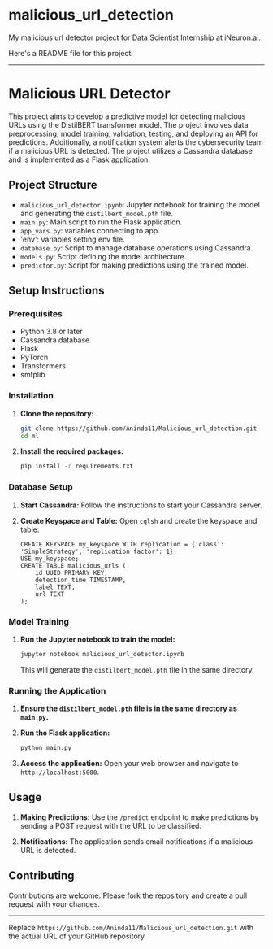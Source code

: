 # malicious_url_detection
My malicious url detector project for Data Scientist Internship at iNeuron.ai.

Here's a README file for this project:

---

# Malicious URL Detector

This project aims to develop a predictive model for detecting malicious URLs using the DistilBERT transformer model. The project involves data preprocessing, model training, validation, testing, and deploying an API for predictions. Additionally, a notification system alerts the cybersecurity team if a malicious URL is detected. The project utilizes a Cassandra database and is implemented as a Flask application.

## Project Structure

- `malicious_url_detector.ipynb`: Jupyter notebook for training the model and generating the `distilbert_model.pth` file.
- `main.py`: Main script to run the Flask application.
- `app_vars.py`: variables connecting to app.
- 'env': variables setting env file.
- `database.py`: Script to manage database operations using Cassandra.
- `models.py`: Script defining the model architecture.
- `predictor.py`: Script for making predictions using the trained model.

## Setup Instructions

### Prerequisites

- Python 3.8 or later
- Cassandra database
- Flask
- PyTorch
- Transformers
- smtplib

### Installation

1. **Clone the repository:**
   ```bash
   git clone https://github.com/Aninda11/Malicious_url_detection.git
   cd ml
   ```

2. **Install the required packages:**
   ```bash
   pip install -r requirements.txt
   ```

### Database Setup

1. **Start Cassandra:**
   Follow the instructions to start your Cassandra server.

2. **Create Keyspace and Table:**
   Open `cqlsh` and create the keyspace and table:
   ```cql
   CREATE KEYSPACE my_keyspace WITH replication = {'class': 'SimpleStrategy', 'replication_factor': 1};
   USE my_keyspace;
   CREATE TABLE malicious_urls (
       id UUID PRIMARY KEY,
       detection_time TIMESTAMP,
       label TEXT,
       url TEXT
   );
   ```

### Model Training

1. **Run the Jupyter notebook to train the model:**
   ```bash
   jupyter notebook malicious_url_detector.ipynb
   ```
   This will generate the `distilbert_model.pth` file in the same directory.

### Running the Application

1. **Ensure the `distilbert_model.pth` file is in the same directory as `main.py`.**

2. **Run the Flask application:**
   ```bash
   python main.py
   ```

3. **Access the application:**
   Open your web browser and navigate to `http://localhost:5000`.

## Usage

1. **Making Predictions:**
   Use the `/predict` endpoint to make predictions by sending a POST request with the URL to be classified.

2. **Notifications:**
   The application sends email notifications if a malicious URL is detected.

## Contributing

Contributions are welcome. Please fork the repository and create a pull request with your changes.


---

Replace `https://github.com/Aninda11/Malicious_url_detection.git` with the actual URL of your GitHub repository.
